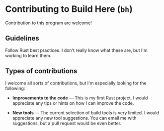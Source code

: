 # Contributing to Build Here (`bh`)

Contribution to this program are welcome!

## Guidelines

Follow Rust best practices. I don't really know what these are, but
I'm working to learn them.

## Types of contributions

I welcome all sorts of contributions, but I'm especially looking for
the following:

* **Improvements to the code** &mdash; This is my first Rust project.
  I would appreciate any tips or hints on how I can improve the code.

* **New tools** &mdash; The current selection of build tools is very
  limited. I would appreciate any new tool suggestions. You can email
  me with suggestions, but a pull request would be even better.

